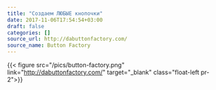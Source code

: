 ```yaml
---
title: "Создаем ЛЮБЫЕ кнопочки"
date: 2017-11-06T17:54:54+03:00
draft: false
categories: []
source_url: http://dabuttonfactory.com/
source_name: Button Factory
---
```


{{< figure src="/pics/button-factory.png" link="http://dabuttonfactory.com/" target="_blank" class="float-left pr-2">}}

<!--more-->
